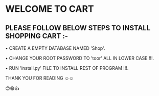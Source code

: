 # WELCOME TO CART

## PLEASE FOLLOW BELOW STEPS TO INSTALL SHOPPING CART :-

• CREATE A EMPTY DATABASE NAMED 'Shop'.

• CHANGE YOUR ROOT PASSWORD TO 'toor' ALL IN LOWER CASE !!!.

• RUN 'install.py' FILE TO INSTALL REST OF PROGRAM !!!.


THANK YOU FOR READING ☺☺

😊😁👍
